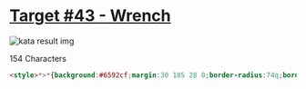 # [Target #43 - Wrench](https://cssbattle.dev/play/43)

![kata result img](https://cssbattle.dev/targets/43.png)

154 Characters

```HTML
<style>*>*{background:#6592cf;margin:30 185 28 0;border-radius:74q;border:30px solid#243d83;-webkit-box-reflect:right -30px;clip-path:inset(0 -42q 0 145px
```
